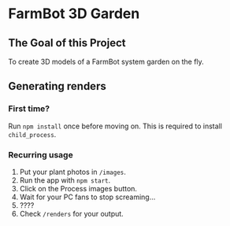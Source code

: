 # FarmBot 3D Garden

## The Goal of this Project
To create 3D models of a FarmBot system garden on the fly.

## Generating renders
### First time?
Run `npm install` once before moving on.
This is required to install `child_process`.

### Recurring usage
1. Put your plant photos in `/images`.
2. Run the app with `npm start`.
3. Click on the Process images button.
4. Wait for your PC fans to stop screaming...
5. ????
6. Check `/renders` for your output.